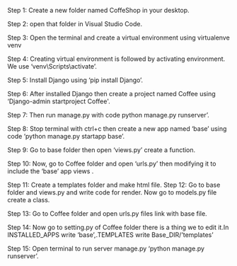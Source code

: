 Step 1: Create a new folder named CoffeShop in your desktop.

Step 2: open that folder in Visual Studio Code.

Step 3: Open the terminal and create a virtual environment using 
virtualenve venv

Step 4: Creating virtual environment is followed by 
activating environment. We use ‘venv\Scripts\activate’. 

Step 5: Install Django using ‘pip install Django’. 

Step 6: After installed Django then create a project named Coffee using ‘Django-admin 
startproject Coffee'.

Step 7: Then run manage.py with code python manage.py runserver’. 

Step 8: Stop terminal with ctrl+c then create a new app named ‘base’ using code ‘python 
manage.py startapp base’. 

Step 9: Go to base folder then open ‘views.py’ create a function.

Step 10: Now, go to Coffee folder and open ‘urls.py’ then modifying it to include the ‘base’ 
app views .

Step 11: Create a templates folder and make html file.
Step 12: Go to base folder and views.py and write code for render. Now go to models.py file create a class. 

Step 13: Go to Coffee folder and open urls.py files link with base file. 

Step 14: Now go to setting.py of Coffee folder there is a thing we to edit it.In 
INSTALLED_APPS write ‘base’,.TEMPLATES write Base_DIR/’templates’

Step 15: Open terminal to run server manage.py ‘python manage.py runserver’. 





